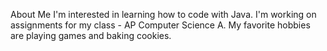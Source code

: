 About Me
I'm interested in learning how to code with Java. I'm working on assignments for my class - AP Computer Science A. My favorite hobbies are playing games and baking cookies.
